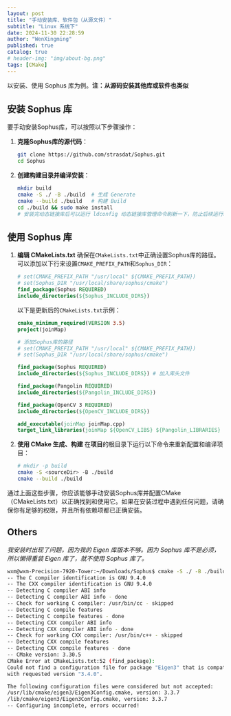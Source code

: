 ```yaml
---
layout: post
title: "手动安装库、软件包（从源文件）"
subtitle: "Linux 系统下"
date: 2024-11-30 22:28:59
author: "WenXingming"
published: true
catalog: true
# header-img: "img/about-bg.png"
tags: [CMake]
---
```


以安装、使用 Sophus 库为例。**注：从源码安装其他库或软件也类似**

## 安装 Sophus 库

要手动安装Sophus库，可以按照以下步骤操作：

1. **克隆Sophus库的源代码**：
    ```sh
    git clone https://github.com/strasdat/Sophus.git
    cd Sophus
    ```

2. **创建构建目录并编译安装**：
    ```sh
    mkdir build
    cmake -S ./ -B ./build  # 生成 Generate
    cmake --build ./build   # 构建 Build
    cd ./build && sudo make install
    # 安装完动态链接库后可以运行 ldconfig 动态链接库管理命令刷新一下，防止后续运行时动态链接不上
    ```

## 使用 Sophus 库

1. **编辑 CMakeLists.txt**
    确保在`CMakeLists.txt`中正确设置Sophus库的路径。可以添加以下行来设置`CMAKE_PREFIX_PATH`和`Sophus_DIR`：
    ```cmake
    # set(CMAKE_PREFIX_PATH "/usr/local" ${CMAKE_PREFIX_PATH})
    # set(Sophus_DIR "/usr/local/share/sophus/cmake")
    find_package(Sophus REQUIRED)
    include_directories(${Sophus_INCLUDE_DIRS})
    ```

    以下是更新后的`CMakeLists.txt`示例：
    ```cmake
    cmake_minimum_required(VERSION 3.5)
    project(joinMap)

    # 添加Sophus库的路径
    # set(CMAKE_PREFIX_PATH "/usr/local" ${CMAKE_PREFIX_PATH})
    # set(Sophus_DIR "/usr/local/share/sophus/cmake")

    find_package(Sophus REQUIRED)
    include_directories(${Sophus_INCLUDE_DIRS}) # 加入库头文件

    find_package(Pangolin REQUIRED)
    include_directories(${Pangolin_INCLUDE_DIRS})

    find_package(OpenCV 3 REQUIRED)
    include_directories(${OpenCV_INCLUDE_DIRS})

    add_executable(joinMap joinMap.cpp)
    target_link_libraries(joinMap ${OpenCV_LIBS} ${Pangolin_LIBRARIES} ${Sophus_LIBRARIES})
    ```

2. **使用 CMake 生成、构建**
    在**项目**的根目录下运行以下命令来重新配置和编译项目：
    ```sh
    # mkdir -p build
    cmake -S <sourceDir> -B ./build
    cmake --build ./build
    ```
通过上面这些步骤，你应该能够手动安装Sophus库并配置CMake（CMakeLists.txt）以正确找到和使用它。如果在安装过程中遇到任何问题，请确保你有足够的权限，并且所有依赖项都已正确安装。

## Others

*我安装时出现了问题，因为我的 Eigen 库版本不够。因为 Sophus 库不是必须，所以懒得重装 Eigen 库了，就不使用 Sophus 库了。*

```bash
wxm@wxm-Precision-7920-Tower:~/Downloads/Sophus$ cmake -S ./ -B ./build
-- The C compiler identification is GNU 9.4.0
-- The CXX compiler identification is GNU 9.4.0
-- Detecting C compiler ABI info
-- Detecting C compiler ABI info - done
-- Check for working C compiler: /usr/bin/cc - skipped
-- Detecting C compile features
-- Detecting C compile features - done
-- Detecting CXX compiler ABI info
-- Detecting CXX compiler ABI info - done
-- Check for working CXX compiler: /usr/bin/c++ - skipped
-- Detecting CXX compile features
-- Detecting CXX compile features - done
-- CMake version: 3.30.5
CMake Error at CMakeLists.txt:52 (find_package):
Could not find a configuration file for package "Eigen3" that is compatible
with requested version "3.4.0".

The following configuration files were considered but not accepted:
/usr/lib/cmake/eigen3/Eigen3Config.cmake, version: 3.3.7
/lib/cmake/eigen3/Eigen3Config.cmake, version: 3.3.7
-- Configuring incomplete, errors occurred!
```

